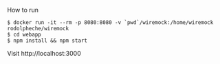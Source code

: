How to run

```
$ docker run -it --rm -p 8080:8080 -v `pwd`/wiremock:/home/wiremock rodolpheche/wiremock
$ cd webapp
$ npm install && npm start
```

Visit http://localhost:3000